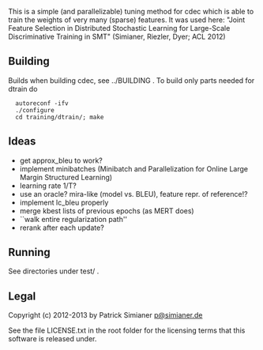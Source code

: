 This is a simple (and parallelizable) tuning method for cdec
which is able to train the weights of very many (sparse) features.
It was used here:
  "Joint Feature Selection in Distributed Stochastic
   Learning for Large-Scale Discriminative Training in
   SMT"
(Simianer, Riezler, Dyer; ACL 2012)


Building
--------
Builds when building cdec, see ../BUILDING .
To build only parts needed for dtrain do
```
  autoreconf -ifv
  ./configure
  cd training/dtrain/; make
```

Ideas
-----
 * get approx_bleu to work?
 * implement minibatches (Minibatch and Parallelization for Online Large Margin Structured Learning)
 * learning rate 1/T?
 * use an oracle? mira-like (model vs. BLEU), feature repr. of reference!? 
 * implement lc_bleu properly
 * merge kbest lists of previous epochs (as MERT does)
 * ``walk entire regularization path''
 * rerank after each update?

Running
-------
See directories under test/ .

Legal
-----
Copyright (c) 2012-2013 by Patrick Simianer <p@simianer.de>

See the file LICENSE.txt in the root folder for the licensing terms that this software is
released under.

